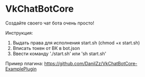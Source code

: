 # VkChatBotCore
Создайте своего чат бота очень просто!

Инструкция:
1) Выдать права для исполнения start.sh (chmod +x start.sh)
2) Вписать токен от ВК в bot.json
3) Ввести команду './start.sh' или 'sh start.sh'

Пример плагина: https://github.com/DanilZz/VkChatBotCore-ExamplePlugin

